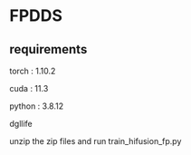 # FPDDS

## requirements

torch : 1.10.2

cuda : 11.3

python : 3.8.12

dgllife


unzip the zip files and run train_hifusion_fp.py
